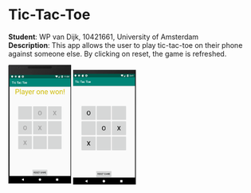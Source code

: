 # Tic-Tac-Toe 
**Student**: WP van Dijk, 10421661, University of Amsterdam  
**Description**: This app allows the user to play tic-tac-toe on their phone against someone else. By clicking on reset, the game is refreshed.

<img src="https://github.com/MyBunzor/Tic-Tac-Toe/blob/master/doc/Tic-Tac-Toe.png" width="25%" height="25%"/> <img src="https://github.com/MyBunzor/Tic-Tac-Toe/blob/master/doc/Tic-Tac-Toe-ingame.png" width="25%" height="25%"/> 

